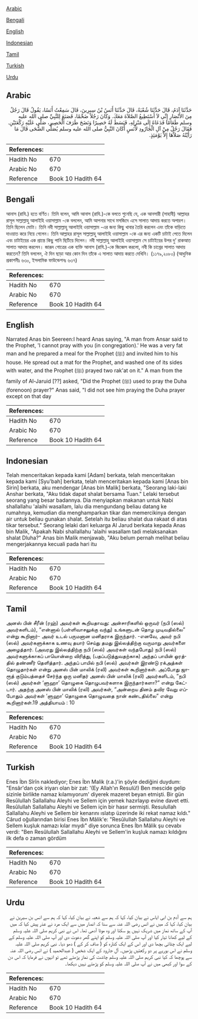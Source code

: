 [Arabic](#arabic)

[Bengali](#bengali)

[English](#english)

[Indonesian](#indonesian)

[Tamil](#tamil)

[Turkish](#turkish)

[Urdu](#urdu)

## Arabic


<div dir="rtl" lang="ar" style={{fontSize:'larger',backgroundColor:'#f8f9fa',padding:20}}>
حَدَّثَنَا آدَمُ، قَالَ حَدَّثَنَا شُعْبَةُ، قَالَ حَدَّثَنَا أَنَسُ بْنُ سِيرِينَ، قَالَ سَمِعْتُ أَنَسًا، يَقُولُ قَالَ رَجُلٌ مِنَ الأَنْصَارِ إِنِّي لاَ أَسْتَطِيعُ الصَّلاَةَ مَعَكَ‏.‏ وَكَانَ رَجُلاً ضَخْمًا، فَصَنَعَ لِلنَّبِيِّ صلى الله عليه وسلم طَعَامًا فَدَعَاهُ إِلَى مَنْزِلِهِ، فَبَسَطَ لَهُ حَصِيرًا وَنَضَحَ طَرَفَ الْحَصِيرِ، صَلَّى عَلَيْهِ رَكْعَتَيْنِ‏.‏ فَقَالَ رَجُلٌ مِنْ آلِ الْجَارُودِ لأَنَسٍ أَكَانَ النَّبِيُّ صلى الله عليه وسلم يُصَلِّي الضُّحَى قَالَ مَا رَأَيْتُهُ صَلاَّهَا إِلاَّ يَوْمَئِذٍ‏.‏
</div>
<div style={{backgroundColor:'#f8f9fa',padding:20, marginBottom: 10}}><table> <thead> <tr> <th>References:</th> <th></th> </tr> </thead> <tbody><tr><td>Hadith No</td><td>670</td></tr><tr><td>Arabic No</td><td>670</td></tr><tr><td>Reference</td><td>Book 10 Hadith 64</td></tr></tbody></table></div>

## Bengali


<div dir="ltr" lang="bn" style={{fontSize:'larger',backgroundColor:'#f8f9fa',padding:20}}>
আনাস (রাযি.) হতে বর্ণিত। তিনি বলেন, আমি আনাস (রাযি.)-কে বলতে শুনেছি যে, এক আনসারী (সাহাবী) আল্লাহর রাসূল সাল্লাল্লাহু আলাইহি ওয়াসাল্লাম -কে বললেন, আমি আপনার সাথে মসজিদে এসে সালাত আদায় করতে অপারগ। তিনি ছিলেন মোটা। তিনি নবী সাল্লাল্লাহু আলাইহি ওয়াসাল্লাম -এর জন্য কিছু খাবার তৈরি করলেন এবং তাঁকে বাড়িতে দাওয়াত করে নিয়ে গেলেন। তিনি আল্লাহর রাসূল সাল্লাল্লাহু আলাইহি ওয়াসাল্লাম -কে এর জন্য একটি চাটাই পেতে দিলেন এবং চাটাইয়ের এক প্রান্তে কিছু পানি ছিটিয়ে দিলেন। নবী সাল্লাল্লাহু আলাইহি ওয়াসাল্লাম সে চাটাইয়ের উপর দু’ রাকআত সালাত আদায় করলেন। জারূদ গোত্রের এক ব্যক্তি আনাস (রাযি.)-কে জিজ্ঞেস করলো, নবী কি চাশ্তের সালাত আদায় করতেন? তিনি বললেন, ঐ দিন ছাড়া আর কোন দিন তাঁকে এ সালাত আদায় করতে দেখিনি। (১১৭৯,২০৮০) (আধুনিক প্রকাশনীঃ ৬৩০, ইসলামিক ফাউন্ডেশনঃ ৬৩৭)
</div>
<div style={{backgroundColor:'#f8f9fa',padding:20, marginBottom: 10}}><table> <thead> <tr> <th>References:</th> <th></th> </tr> </thead> <tbody><tr><td>Hadith No</td><td>670</td></tr><tr><td>Arabic No</td><td>670</td></tr><tr><td>Reference</td><td>Book 10 Hadith 64</td></tr></tbody></table></div>

## English


<div dir="ltr" lang="en" style={{fontSize:'larger',backgroundColor:'#f8f9fa',padding:20}}>
Narrated Anas bin Seereen:I heard Anas saying, "A man from Ansar said to the Prophet, 'I cannot pray with you (in congregation).' He was a very fat man and he prepared a meal for the Prophet (ﷺ) and invited him to his house. He spread out a mat for the Prophet, and washed one of its sides with water, and the Prophet (ﷺ) prayed two rak'at on it." A man from the family of Al-Jaruid [??] asked, "Did the Prophet (ﷺ) used to pray the Duha (forenoon) prayer?" Anas said, "I did not see him praying the Duha prayer except on that day
</div>
<div style={{backgroundColor:'#f8f9fa',padding:20, marginBottom: 10}}><table> <thead> <tr> <th>References:</th> <th></th> </tr> </thead> <tbody><tr><td>Hadith No</td><td>670</td></tr><tr><td>Arabic No</td><td>670</td></tr><tr><td>Reference</td><td>Book 10 Hadith 64</td></tr></tbody></table></div>

## Indonesian


<div dir="ltr" lang="id" style={{fontSize:'larger',backgroundColor:'#f8f9fa',padding:20}}>
Telah menceritakan kepada kami [Adam] berkata, telah menceritakan kepada kami [Syu'bah] berkata, telah menceritakan kepada kami [Anas bin Sirin] berkata, aku mendengar [Anas bin Malik] berkata, "Seorang laki-laki Anshar berkata, "Aku tidak dapat shalat bersama Tuan." Lelaki tersebut seorang yang besar badannya. Dia menyiapkan makanan untuk Nabi shallallahu 'alaihi wasallam, lalu dia mengundang beliau datang ke rumahnya, kemudian dia menghamparkan tikar dan memercikinya dengan air untuk beliau gunakan shalat. Setelah itu beliau shalat dua rakaat di atas tikar tersebut." Seorang lelaki dari keluarga Al Jarud berkata kepada Anas bin Malik, "Apakah Nabi shallallahu 'alaihi wasallam tadi melaksanakan shalat Dluha?" Anas bin Malik menjawab, "Aku belum pernah melihat beliau mengerjakannya kecuali pada hari itu
</div>
<div style={{backgroundColor:'#f8f9fa',padding:20, marginBottom: 10}}><table> <thead> <tr> <th>References:</th> <th></th> </tr> </thead> <tbody><tr><td>Hadith No</td><td>670</td></tr><tr><td>Arabic No</td><td>670</td></tr><tr><td>Reference</td><td>Book 10 Hadith 64</td></tr></tbody></table></div>

## Tamil


<div dir="ltr" lang="ta" style={{fontSize:'larger',backgroundColor:'#f8f9fa',padding:20}}>
அனஸ் பின் சீரீன் (ரஹ்) அவர்கள் கூறியதாவது: அன்சாரிகளில் ஒருவர் (நபி (ஸல்) அவர்களிடம்), “என்னால் (பள்ளிவாசலுக்கு வந்து) உங்களுடன் தொழ முடிவதில்லை” என்று கூறினார்- அவர் உடல் பருமனான மனிதராக இருந்தார். -எனவே, அவர் நபி (ஸல்) அவர்களுக்காக உணவு தயார் செய்து தமது இல்லத்திற்கு வருமாறு அவர்களை அழைத்தார். (அவரது இல்லத்திற்கு நபி (ஸல்) அவர்கள் வந்தபோது) நபி (ஸல்) அவர்களுக்காகப் பாயொன்றை விரித்து, (பதப்படுத்துவதற்காக) அந்தப் பாயின் ஓரத்தில் தண்ணீர் தெளித்தார். அந்தப் பாயில் நபி (ஸல்) அவர்கள் இரண்டு ரக்அத்கள் தொழுதார்கள் என்று அனஸ் பின் மாலிக் (ரலி) அவர்கள் கூறினார்கள். அப்போது ஜாரூத் குடும்பத்தைச் சேர்ந்த ஒரு மனிதர் அனஸ் பின் மாலிக் (ரலி) அவர்களிடம், “நபி (ஸல்) அவர்கள் ‘ளுஹா’ தொழுகை தொழுபவர்களாக இருந்தார்களா?” என்று கேட்டார். அதற்கு அனஸ் பின் மாலிக் (ரலி) அவர்கள், “அன்றைய தினம் தவிர வேறு எப்போதும் அவர்கள் ‘ளுஹா’ தொழுகை தொழுவதை நான் கண்டதில்லை” என்று கூறினார்கள்.19 அத்தியாயம் : 10
</div>
<div style={{backgroundColor:'#f8f9fa',padding:20, marginBottom: 10}}><table> <thead> <tr> <th>References:</th> <th></th> </tr> </thead> <tbody><tr><td>Hadith No</td><td>670</td></tr><tr><td>Arabic No</td><td>670</td></tr><tr><td>Reference</td><td>Book 10 Hadith 64</td></tr></tbody></table></div>

## Turkish


<div dir="ltr" lang="tr" style={{fontSize:'larger',backgroundColor:'#f8f9fa',padding:20}}>
Enes İbn Sîrîn naklediyor; Enes İbn Malik (r.a.)'in şöyle dediğini duydum: "Ensâr'dan çok iriyarı olan bir zat: '(Ey Allah'ın Resulü!) Ben mescide gelip sizinle birlikte namaz kılamıyorum' diyerek mazeret beyan etmişti. Bir gün Resûlullah Sallallahu Aleyhi ve Sellem için yemek hazırlayıp evine davet etti. Resûlullah Sallallahu Aleyhi ve Sellem için bir hasır sermişti. Resulullah Sallallahu Aleyhi ve Sellem bir kenarını ıslatıp üzerinde iki rekat namaz kıldı." Cârud oğullarından birisi Enes İbn Mâlik'e: "Resûlullah Sallallahu Aleyhi ve Sellem kuşluk namazı kılar mıydı" diye sorunca Enes İbn Mâlik şu cevabı verdi: "Ben Resûlullah Sallallahu Aleyhi ve Sellem'in kuşluk namazı kıldığını ilk defa o zaman gör­düm
</div>
<div style={{backgroundColor:'#f8f9fa',padding:20, marginBottom: 10}}><table> <thead> <tr> <th>References:</th> <th></th> </tr> </thead> <tbody><tr><td>Hadith No</td><td>670</td></tr><tr><td>Arabic No</td><td>670</td></tr><tr><td>Reference</td><td>Book 10 Hadith 64</td></tr></tbody></table></div>

## Urdu


<div dir="rtl" lang="ur" style={{fontSize:'larger',backgroundColor:'#f8f9fa',padding:20}}>
ہم سے آدم بن ابی ایاس نے بیان کیا، کہا کہ ہم سے شعبہ نے بیان کیا، کہا کہ ہم سے انس بن سیرین نے بیان کیا، کہا کہ میں نے انس رضی اللہ عنہ سے سنا کہ انصار میں سے ایک مرد نے عذر پیش کیا کہ میں آپ کے ساتھ نماز میں شریک نہیں ہو سکتا اور وہ موٹا آدمی تھا۔ اس نے نبی کریم صلی اللہ علیہ وسلم کے لیے کھانا تیار کیا اور آپ صلی اللہ علیہ وسلم کو اپنے گھر دعوت دی اور آپ صلی اللہ علیہ وسلم کے لیے ایک چٹائی بچھا دی اور اس کے ایک کنارہ کو ( صاف کر کے ) دھو دیا۔ نبی کریم صلی اللہ علیہ وسلم نے اس بوریے پر دو رکعتیں پڑھیں۔ آل جارود کے ایک شخص ( عبدالحمید ) نے انس رضی اللہ عنہ سے پوچھا کہ کیا نبی کریم صلی اللہ علیہ وسلم چاشت کی نماز پڑھتے تھے تو انہوں نے فرمایا کہ اس دن کے سوا اور کبھی میں نے آپ صلی اللہ علیہ وسلم کو پڑھتے نہیں دیکھا۔
</div>
<div style={{backgroundColor:'#f8f9fa',padding:20, marginBottom: 10}}><table> <thead> <tr> <th>References:</th> <th></th> </tr> </thead> <tbody><tr><td>Hadith No</td><td>670</td></tr><tr><td>Arabic No</td><td>670</td></tr><tr><td>Reference</td><td>Book 10 Hadith 64</td></tr></tbody></table></div>